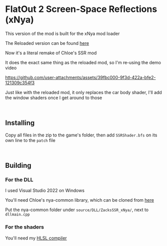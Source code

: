 # FlatOut 2 Screen-Space Reflections (xNya)

This version of the mod is built for the xNya mod loader

The Reloaded version can be found [here](https://github.com/ZackWilde27/FlatOut2ScreenSpaceReflections)

Now it's a literal remake of Chloe's SSR mod

It does the exact same thing as the reloaded mod, so I'm re-using the demo video

https://github.com/user-attachments/assets/39fbc000-9f3d-422a-bfe2-121309c354f3

Just like with the reloaded mod, it only replaces the car body shader, I'll add the window shaders once I get around to those

<br>

## Installing
Copy all files in the zip to the game's folder, then add ```SSRShader.bfs``` on its own line to the ```patch``` file

<br>

## Building
### For the DLL
I used Visual Studio 2022 on Windows

You'll need Chloe's nya-common library, which can be cloned from [here](https://github.com/gaycoderprincess/nya-common)

Put the nya-common folder under ```source/DLL/ZacksSSR_xNya/```, next to ```dllmain.cpp```

### For the shaders
You'll need my [HLSL compiler](https://github.com/ZackWilde27/FlatOut2-HLSLToSHA)
